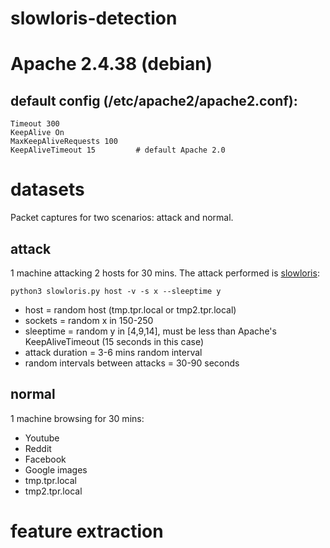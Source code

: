 # slowloris-detection

# Apache 2.4.38 (debian)
## default config (/etc/apache2/apache2.conf): 
```
Timeout 300
KeepAlive On
MaxKeepAliveRequests 100
KeepAliveTimeout 15         # default Apache 2.0
```

# datasets

Packet captures for two scenarios: attack and normal.

## attack

1 machine attacking 2 hosts for 30 mins. The attack performed is [slowloris](https://github.com/gkbrk/slowloris):

```
python3 slowloris.py host -v -s x --sleeptime y
```

- host = random host (tmp.tpr.local or tmp2.tpr.local)
- sockets = random x in 150-250
- sleeptime = random y in [4,9,14], must be less than Apache's KeepAliveTimeout (15 seconds in this case)
- attack duration = 3-6 mins random interval
- random intervals between attacks = 30-90 seconds

## normal
1 machine browsing for 30 mins:

- Youtube
- Reddit
- Facebook
- Google images
- tmp.tpr.local
- tmp2.tpr.local

# feature extraction
